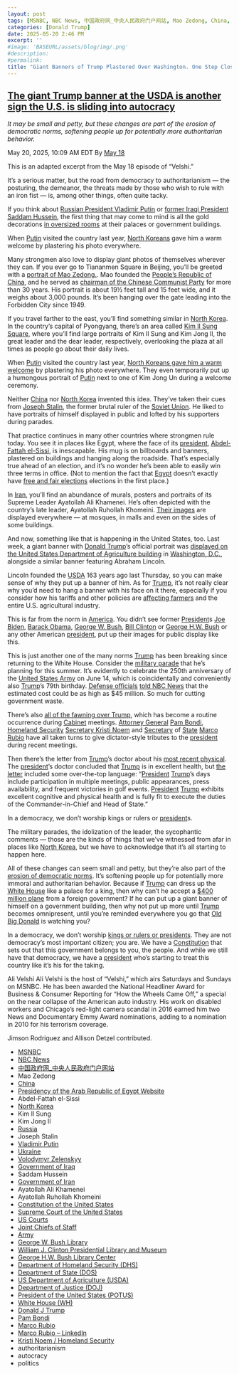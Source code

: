 ```yaml
---
layout: post
tags: [MSNBC, NBC News, 中国政府网_中央人民政府门户网站, Mao Zedong, China, Presidency of the Arab Republic of Egypt Website, Abdel-Fattah el-Sissi, North Korea, Kim Il Sung, Kim Jong Il, Russia, Joseph Stalin, Vladimir Putin, Ukraine, Volodymyr Zelenskyy, Government of Iraq, Saddam Hussein, Government of Iran, Ayatollah Ali Khamenei, Ayatollah Ruhollah Khomeini, Constitution of the United States, Supreme Court of the United States, US Courts, Joint Chiefs of Staff, Army, George W. Bush Library, William J. Clinton Presidential Library and Museum, George H.W. Bush Library Center, Department of Homeland Security (DHS), Department of State (DOS), US Department of Agriculture (USDA), Department of Justice (DOJ), President of the United States (POTUS), White House (WH), Donald J Trump, Pam Bondi, Marco Rubio, Marco Rubio – LinkedIn, Kristi Noem / Homeland Security, authoritarianism, autocracy, politics]
categories: [Donald Trump]
date: 2025-05-20 2:46 PM
excerpt: ''
#image: 'BASEURL/assets/blog/img/.png'
#description:
#permalink:
title: "Giant Banners of Trump Plastered Over Washington. One Step Closer to Authoritarianism"
---
```



## [The giant Trump banner at the USDA is another sign the U.S. is sliding into autocracy](https://www.msnbc.com/top-stories/latest/trump-usda-portrait-road-from-to-authoritarianism-rcna207709)

*It may be small and petty, but these changes are part of the erosion of democratic norms, softening people up for potentially more authoritarian behavior.*

May 20, 2025, 10:09 AM EDT
By [May 18](https://www.msnbc.com/velshi)

This is an adapted excerpt from the May 18 episode of “Velshi.”

It’s a serious matter, but the road from democracy to authoritarianism — the posturing, the demeanor, the threats made by those who wish to rule with an iron fist — is, among other things, often quite tacky.

If you think about [Russian President Vladimir Putin](https://www.msnbc.com/morning-joe/watch/-a-lot-of-storm-clouds-trump-to-speak-with-putin-in-high-stakes-phone-call-239865925570) or [former Iraqi President Saddam Hussein](https://www.msnbc.com/andrea-mitchell/10-years-ago-today-saddam-hussein-statue-top-msna56149), the first thing that may come to mind is all the gold decorations [in oversized rooms](https://www.nbcnews.com/news/world/vladimir-putin-ukraine-russia-crisis-long-table-kremlin-memes-rcna16670) at their palaces or government buildings.

When [Putin](http://kremlin.ru/) visited the country last year, [North Koreans](http://naenara.com.kp) gave him a warm welcome by plastering his photo everywhere.

Many strongmen also love to display giant photos of themselves wherever they can. If you ever go to Tiananmen Square in Beijing, you’ll be greeted with a [portrait of Mao Zedong.](https://www.loc.gov/item/2020714437/). Mao founded the [People’s Republic of China](https://www.gov.cn/), and he served as [chairman of the Chinese Communist Party](https://www.msnbc.com/opinion/msnbc-opinion/elon-musk-doge-china-cultural-revolution-mao-rcna193562) for more than 30 years. His portrait is about 19½ feet tall and 15 feet wide, and it weighs about 3,000 pounds. It’s been hanging over the gate leading into the Forbidden City since 1949.

If you travel farther to the east, you’ll find something similar in [North Korea](http://naenara.com.kp). In the country’s capital of Pyongyang, there’s an area called [Kim Il Sung Square](https://www.businessinsider.com/photos-supreme-leaders-north-korea-2018-10), where you’ll find large portraits of Kim Il Sung and Kim Jong Il, the great leader and the dear leader, respectively, overlooking the plaza at all times as people go about their daily lives.

When [Putin](http://kremlin.ru/) visited the country last year, [North Koreans gave him a warm welcome](https://www.theguardian.com/world/article/2024/jun/18/vladimir-putin-north-korea-visit-russian-[president](https://www.whitehouse.gov/)) by plastering his photo everywhere. They even temporarily put up a humongous portrait of [Putin](http://kremlin.ru/) next to one of Kim Jong Un during a welcome ceremony.

Neither [China](https://www.gov.cn/) nor [North Korea](http://naenara.com.kp) invented this idea. They’ve taken their cues from [Joseph Stalin](https://www.youtube.com/watch?v=RGgaAE_tgY8), the former brutal ruler of the [Soviet Union](http://kremlin.ru/). He liked to have portraits of himself displayed in public and lofted by his supporters during parades.

That practice continues in many other countries where strongmen rule today. You see it in places like Egypt, where the face of its [president](https://www.whitehouse.gov/), [Abdel-Fattah el-Sissi](https://www.thenationalnews.com/mena/egypt/2023/11/30/egyptians-fixated-on-gaza-war-see-el-sisi-posters-as-reminder-of-upcoming-vote/), is inescapable. His mug is on billboards and banners, plastered on buildings and hanging along the roadside. That’s especially true ahead of an election, and it’s no wonder he’s been able to easily win three terms in office. (Not to mention the fact that [Egypt](https://www.presidency.eg/) doesn’t exactly have [free and fair elections](https://www.hrw.org/news/2018/02/13/egypt-planned-[president](https://www.whitehouse.gov/)ial-vote-neither-free-nor-fair) elections in the first place.)

In [Iran](https://irangov.ir/), you’ll find an abundance of murals, posters and portraits of its Supreme Leader Ayatollah Ali Khamenei. He’s often depicted with the country’s late leader, Ayatollah Ruhollah Khomeini. [Their images](https://www.timesofisrael.com/iran-sends-conflicting-messages-with-clerics-divided-on-protest-response/) are displayed everywhere — at mosques, in malls and even on the sides of some buildings.

And now, something like that is happening in the United States, too. Last week, a giant banner with [Donald Trump](https://www.msnbc.com/donald-trump)’s official portrait was [displayed on the United States Department of Agriculture building](https://www.msnbc.com/msnbc/watch/dept-of-agriculture-hangs-giant-banner-of-trump-next-to-lincoln-239842885675) in [Washington, D.C.](https://dc.gov/), alongside a similar banner featuring Abraham Lincoln.

Lincoln founded the [USDA](https://www.usda.gov/) 163 years ago last Thursday, so you can make sense of why they put up a banner of him. As for [Trump](https://www.donaldjtrump.com/), it’s not really clear why you’d need to hang a banner with his face on it there, especially if you consider how his tariffs and other policies are [affecting farmers](https://www.msnbc.com/jose-diaz-balart/watch/trump-tariffs-creating-state-of-emergency-for-america-s-farmers-soybean-farmer-hits-back-233791557568) and the entire U.S. agricultural industry.

This is far from the norm in [America](https://www.usa.gov/). You didn’t see former [President](https://www.whitehouse.gov/)s [Joe Biden](https://bidenwhitehouse.archives.gov/), [Barack Obama](obamawhitehouse.archives.gov/), [George W. Bush](https://www.georgewbushlibrary.gov/), [Bill Clinton](https://www.clintonlibrary.gov/home) or [George H.W. Bush](https://www.bush41.org/) or any other American [president](https://www.whitehouse.gov/), put up their images for public display like this.

This is just another one of the many norms [Trump](https://www.donaldjtrump.com/) has been breaking since returning to the White House. Consider the [military parade](https://www.msnbc.com/opinion/msnbc-opinion/trump-military-parade-cost-birthday-rcna205872) that he’s planning for this summer. It’s evidently to celebrate the 250th anniversary of the [United States Army](https://www.army.mil/) on June 14, which is coincidentally and conveniently also [Trump](https://www.donaldjtrump.com/)’s 79th birthday. [Defense officials](https://www.defense.gov/) [told NBC News](https://www.nbcnews.com/politics/national-security/us-army-planning-parade-anniversary-trumps-birthday-rcna204512) that the estimated cost could be as high as $45 million. So much for cutting government waste.

There’s also [all of the fawning over Trump](https://www.mediaite.com/news/12-most-painfully-sycophantic-comments-from-trumps-kim-jong-il-style-cabinet-meeting/), which has become a routine occurrence during [Cabinet](https://www.whitehouse.gov/administration/the-cabinet/) meetings. [Attorney General](https://www.justice.gov/) [Pam Bondi](), [Homeland Security]() [Secretary Kristi Noem]() and [Secretary]() of [State]() [Marco Rubio]() have all taken turns to give dictator-style tributes to the [president](https://www.whitehouse.gov/) during recent meetings.

Then there’s the letter from [Trump](https://www.donaldjtrump.com/)’s doctor about his [most recent physical](https://www.msnbc.com/rachel-maddow-show/maddowblog/trump-physical-health-report-drug-prices-rcna206511). The [president](https://www.whitehouse.gov/)’s doctor concluded that [Trump](https://www.donaldjtrump.com/) is in excellent health, but [the letter](https://www.whitehouse.gov/briefings-statements/2025/04/memorandum-from-the-white-house-physician/) included some over-the-top language: “[President](https://www.whitehouse.gov/) [Trump](https://www.donaldjtrump.com/)’s days include participation in multiple meetings, public appearances, press availability, and frequent victories in golf events. [President](https://www.whitehouse.gov/) [Trump](https://www.donaldjtrump.com/) exhibits excellent cognitive and physical health and is fully fit to execute the duties of the Commander-in-Chief and Head of State.”

In a democracy, we don’t worship kings or rulers or [president](https://www.whitehouse.gov/)s.

The military parades, the idolization of the leader, the sycophantic comments — those are the kinds of things that we’ve witnessed from afar in places like [North Korea](http://naenara.com.kp), but we have to acknowledge that it’s all starting to happen here.

All of these changes can seem small and petty, but they’re also part of the [erosion of democratic norms](https://www.msnbc.com/opinion/msnbc-opinion/trump-law-firms-perkins-coie-jenner-block-rcna199677). It’s softening people up for potentially more immoral and authoritarian behavior. Because if [Trump](https://www.donaldjtrump.com/) can dress up the [White House](https://www.whitehouse.gov/) like a palace for a king, then why can’t he accept a [\$400 million plane](https://www.msnbc.com/the-last-word/watch/ali-velshi-just-when-you-think-trump-can-t-make-his-qatari-plane-controversy-worse-he-does-239799877675) from a foreign government? If he can put up a giant banner of himself on a government building, then why not put up more until [Trump](https://www.donaldjtrump.com/) becomes omnipresent, until you’re reminded everywhere you go that [Old Big Donald](https://www.donaldjtrump.com/) is watching you?

In a democracy, we don’t worship [kings or rulers or presidents](https://www.msnbc.com/rachel-maddow/watch/massive-no-kings-protest-expected-to-rain-on-donald-trump-s-military-parade-238976069690). They are not democracy’s most important citizen; you are. We have a [Constitution](https://constitution.congress.gov/) that sets out that this government belongs to you, the people. And while we still have that democracy, we have a [president](https://www.whitehouse.gov/) who’s starting to treat this country like it’s his for the taking.

Ali Velshi
Ali Velshi is the host of “Velshi,” which airs Saturdays and Sundays on MSNBC. He has been awarded the National Headliner Award for Business & Consumer Reporting for “How the Wheels Came Off,” a special on the near collapse of the American auto industry. His work on disabled workers and Chicago’s red-light camera scandal in 2016 earned him two News and Documentary Emmy Award nominations, adding to a nomination in 2010 for his terrorism coverage.

Jimson Rodriguez and Allison Detzel contributed.

- [MSNBC](https://www.msnbc.com/)
- [NBC News](https://www.nbcnews.com/)
- [中国政府网_中央人民政府门户网站](https://www.gov.cn/)
- Mao Zedong
- [China](https://english.www.gov.cn/)
- [Presidency of the Arab Republic of Egypt Website](https://www.presidency.eg/)
- Abdel-Fattah el-Sissi
- [North Korea](http://naenara.com.kp)
- Kim Il Sung
- Kim Jong Il
- [Russia](http://government.ru/)
- Joseph Stalin
- [Vladimir Putin](http://kremlin.ru/)
- [Ukraine](https://www.gov.ua/)
- [Volodymyr Zelenskyy](https://www.president.gov.ua/)
- [Government of Iraq](https://ur.gov.iq/)
- Saddam Hussein
- [Government of Iran](https://irangov.ir/)
- Ayatollah Ali Khamenei
- Ayatollah Ruhollah Khomeini
- [Constitution of the United States](https://constitution.congress.gov/)
- [Supreme Court of the United States](https://www.supremecourt.gov/)
- [US Courts](https://www.uscourts.gov/)
- [Joint Chiefs of Staff](https://www.jcs.mil/)
- [Army](https://www.army.mil/)
- [George W. Bush Library](https://www.georgewbushlibrary.gov/)
- [William J. Clinton Presidential Library and Museum](https://www.clintonlibrary.gov/)
- [George H.W. Bush Library Center](https://www.bush41.org/)
- [Department of Homeland Security (DHS)](https://www.dhs.gov/)
- [Department of State (DOS)](https://www.state.gov/)
- [US Department of Agriculture (USDA)](https://www.usda.gov/)
- [Department of Justice (DOJ)](https://www.justice.gov/)
- [President of the United States (POTUS)](https://www.whitehouse.gov/)
- [White House (WH)](https://www.whitehouse.gov/)
- [Donald J Trump](https://www.donaldjtrump.com/)
- [Pam Bondi](https://www.justice.gov/ag/staff-profile/meet-attorney-general)
- [Marco Rubio](https://www.state.gov/biographies/marco-rubio/)
- [Marco Rubio – LinkedIn](https://www.linkedin.com/in/marcorubio16/)
- [Kristi Noem / Homeland Security](https://www.dhs.gov/person/kristi-noem)
- authoritarianism 
- autocracy 
- politics 
